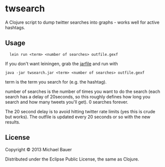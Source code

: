 # twsearch

A Clojure script to dump twitter searches into graphs - works well for
active hashtags.

## Usage

```
  lein run <term> <number of searches> outfile.gexf
```

If you don't want leiningen, grab the
[jarfile](https://github.com/mihi-tr/twsearch/raw/master/dist/twitter-search/twsearch.jar) and run with 

```
java -jar twsearch.jar <term> <number of searches> outfile.gexf
```

term is the term you search for (e.g. the hashtag).

number of searches is the number of times you want to do the search (each
search has a delay of 20seconds, so this roughly defines how long you
search and how many tweets you'll get). 0 searches forever.

The 20 second delay is to avoid hitting twitter rate limits (yes this is
crude but works). The outfile is updated every 20 seconds or so with the
new results.

## License

Copyright © 2013 Michael Bauer

Distributed under the Eclipse Public License, the same as Clojure.
